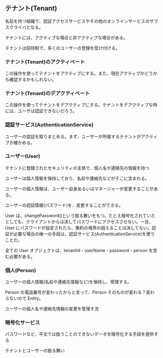 #

## テナント(Tenant)

名前を持つ組織で、認証アクセスサービスやその他のオンラインサービスのサブスクライバとなる。

テナントには、アクティブな場合と非アクティブな場合がある。

テナントは招待制で、多くのユーザーの登録を受け付ける。

### テナント(Tenant)のアクティベート

この操作を使ってテナントをアクティブにする。また、現在アクティブかどうかも確認するかもしれない。

### テナント(Tenant)のデアクティベート

この操作を使ってテナントをデアクティブにする。テナントをデアクティブな時には、ユーザは認証できないだろう。

### 認証サービス(AuthenticationService)

ユーザーの認証を取りまとめる。まず、ユーザーが所属するテナントがアクティブか確かめる。

### ユーザー(User)

テナントに登録されたセキュリティの主体で、個人名や連絡先の情報を持つ

ユーザーは個人情報を保持しており、名前や連絡先などがそこに含まれる。

ユーザーの個人情報は、ユーザー自身あるいはマネージャーが変更することがある。

ユーザーの認証情報(パスワード)を、変更することができる。

User は、changePassword()という振る舞いをもつ。たとえ暗号化されていたとしても、クライアントからは決してパスワードにアクセスさせない。一旦、User にパスワードが設定されたら、集約の境界の超えることは決してない。認証が必要な場合の唯一の手段は、認証サービス(AuthenticationService)を使うことだ。

全ての User オブジェクトは、tenantId・userName・password・person を含む必要がある。

### 個人(Person)

ユーザーの個人情報(名前や連絡先情報など)を保持し、管理する。

Person の電話番号が変わったからと言って、Person そのものが変わる？変わらないので Entity。

ユーザーの個人名や連絡先情報の変更を管理す流

### 暗号化サービス

パスワードなど、平文では扱うことのできないデータを暗号化する手段を提供する

テナントとユーザーの振る舞い
